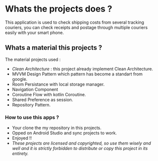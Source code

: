 # Whats the projects does ? 
This application is used to check shipping costs from several tracking couriers, you can check receipts and postage through multiple couriers easily with your smart phone.
## Whats a material this projects ? 
The material projects used :
* *Clean Architecture* : this project already implement Clean Architecture. 
* MVVM Design Pattern which pattern has become a standart from google.
* Room Persistance with local storage manager.
* Navigation Component 
* Coroutine Flow with kotlin Coroutine.
* Shared Preference as session.
* Repository Pattern.

### How to use this apps ? 
* Your clone the my repository in this projects.
* Opped on Android Studio and sync projects to work.
* Enjoyed !!
* *These projects are licensed and copyrighted, so use them wisely and well and it is strictly forbidden to distribute or copy this project in its entirety.*
